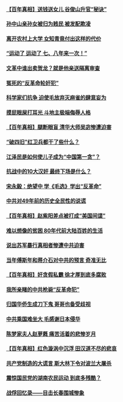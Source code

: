 #### [【百年真相】送钱送女儿 谷俊山升官“秘诀”](../pages/prog1695/a103319107.md) 
#### [孙中山亲孙女被归为贱民 被发配欺凌](../pages/prog1695/a103319095.md) 
#### [离开农村上大学 女知青竟付出这样的代价](../pages/prog1695/a103319092.md) 
#### [“运动了 运动了 七、八年来一次！”](../pages/prog1695/a103319087.md) 
#### [文革中谁出卖贺龙？就是他亲送隔离审查](../pages/prog1695/a103318265.md) 
#### [冤死的“反革命轮奸犯”](../pages/prog1695/a103317314.md) 
#### [科学家们抗争 迫使毛放弃灭麻雀的肆意妄为](../pages/prog1695/a103317309.md) 
#### [摸屁眼屎打耳光 斗地主极端侮辱人格](../pages/prog1695/a103315916.md) 
#### [【百年真相】腿断眼盲 清华大师吴宓惨遭迫害](../pages/prog1695/a103315886.md) 
#### [“破四旧”红卫兵都干了些什么？](../pages/prog1695/a103315082.md) 
#### [江泽民是如何使儿子成为“中国第一贪”？](../pages/prog1695/a103315079.md) 
#### [抗战中的10大汉奸 最终下场是什么？](../pages/prog1695/a103314147.md) 
#### [宋永毅：绝望中 学《毛选》学出“反革命”](../pages/prog1695/a103313192.md) 
#### [中共对49年前的历史全民性的说谎](../pages/prog1695/a103313189.md) 
#### [【百年真相】赵紫阳差点被打成“美国间谍”](../pages/prog1695/a103313120.md) 
#### [难以想像的贫困 80年代前大陆百姓的生活](../pages/prog1695/a103312326.md) 
#### [说出苏军暴行真相者惨遭中共迫害](../pages/prog1695/a103310180.md) 
#### [当年傅斯年和蒋介石对中共的预言 奇准无比](../pages/prog1695/a103310174.md) 
#### [【百年真相】奸贪假私霸 徐才厚到底多腐败](../pages/prog1695/a103309216.md) 
#### [我所亲睹的中共枪毙“反革命犯”](../pages/prog1695/a103307309.md) 
#### [归国华侨生成刀下鬼 哥哥也备受歧视](../pages/prog1695/a103307197.md) 
#### [中共乘国难坐大 毛感谢日本侵华](../pages/prog1695/a103306836.md) 
#### [陈梦家夫人赵萝蕤 痛苦活着的悲惨岁月](../pages/prog1695/a103306831.md) 
#### [【百年真相】红色漩涡中沉浮 田汉道不尽的悲哀](../pages/prog1695/a103305737.md) 
#### [共产党制造的大谎言 斯大林下令对波兰大屠杀](../pages/prog1695/a103304928.md) 
#### [震惊国民党的湖南农民运动 到底多残酷？](../pages/prog1695/a103303952.md) 
#### [战俘回忆录——目击长春围城惨象](../pages/prog1695/a103303947.md) 
